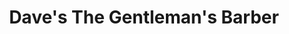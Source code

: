 ---
title: "Dave's The Gentleman's Barber"
url: /gateshead/daves-the-gentlemans-barber/
shop: hairdresser
---